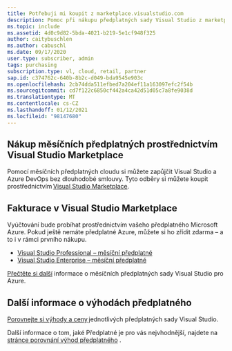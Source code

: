 ```yaml
---
title: Potřebuji mi koupit z marketplace.visualstudio.com
description: Pomoc při nákupu předplatných sady Visual Studio z marketplace.visualstudio.com
ms.topic: include
ms.assetid: 4d0c9d82-5bda-4021-b219-5e1cf948f325
author: caitybuschlen
ms.author: cabuschl
ms.date: 09/17/2020
user.type: subscriber, admin
tags: purchasing
subscription.type: vl, cloud, retail, partner
sap.id: c374762c-640b-8b2c-d049-bda9545e903c
ms.openlocfilehash: 2cb74dda511efbed7a204ef11a163097efc2f54b
ms.sourcegitcommit: cd7f122c6850cf442a4ca42d51d05c7a8fe9038d
ms.translationtype: MT
ms.contentlocale: cs-CZ
ms.lasthandoff: 01/12/2021
ms.locfileid: "98147680"
---
```

## <a name="purchase-monthly-subscriptions-through-visual-studio-marketplace"></a>Nákup měsíčních předplatných prostřednictvím Visual Studio Marketplace 

Pomocí měsíčních předplatných cloudu si můžete zapůjčit Visual Studio a Azure DevOps bez dlouhodobé smlouvy. Tyto odběry si můžete koupit prostřednictvím [Visual Studio Marketplace](https://marketplace.visualstudio.com/subscriptions).  

## <a name="billing-in-the-visual-studio-marketplace"></a>Fakturace v Visual Studio Marketplace 

Vyúčtování bude probíhat prostřednictvím vašeho předplatného Microsoft Azure. Pokud ještě nemáte předplatné Azure, můžete si ho zřídit zdarma – a to i v rámci prvního nákupu.  

* [Visual Studio Professional – měsíční předplatné](https://marketplace.visualstudio.com/items?itemName=ms.vs-professional-monthly) 
* [Visual Studio Enterprise – měsíční předplatné](https://marketplace.visualstudio.com/items?itemName=ms.vs-enterprise-monthly) 

[Přečtěte si další](https://docs.microsoft.com/visualstudio/subscriptions/vscloud-billing-faq) informace o měsíčních předplatných sady Visual Studio pro Azure. 

## <a name="more-information-about-subscription-benefits"></a>Další informace o výhodách předplatného

[Porovnejte si výhody a ceny](https://visualstudio.microsoft.com/vs/pricing/) jednotlivých předplatných sady Visual Studio. 

Další informace o tom, jaké Předplatné je pro vás nejvhodnější, najdete na [stránce porovnání výhod předplatného](https://visualstudio.microsoft.com/vs/benefits/) .